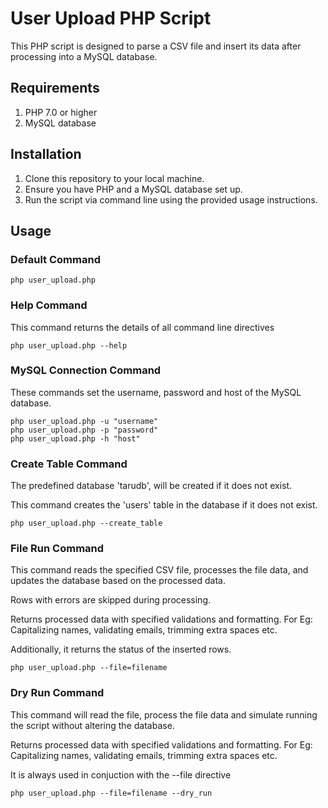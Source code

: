 # User Upload PHP Script

This PHP script is designed to parse a CSV file and insert its data after processing into a MySQL database.

## Requirements

1. PHP 7.0 or higher
2. MySQL database

## Installation

1. Clone this repository to your local machine.
2. Ensure you have PHP and a MySQL database set up.
3. Run the script via command line using the provided usage instructions.

## Usage

### Default Command
```php user_upload.php```

### Help Command
This command returns the details of all command line directives
```
php user_upload.php --help
```

### MySQL Connection Command
These commands set the username, password and host of the MySQL database.
```
php user_upload.php -u "username"
php user_upload.php -p "password"
php user_upload.php -h "host"
```

### Create Table Command
The predefined database 'tarudb', will be created if it does not exist.

This command creates the 'users' table in the database if it does not exist.
```
php user_upload.php --create_table
```

### File Run Command
This command reads the specified CSV file, processes the file data, and updates the database based on the processed data. 

Rows with errors are skipped during processing.

Returns processed data with specified validations and formatting. For Eg: Capitalizing names, validating emails, trimming extra spaces etc.

Additionally, it returns the status of the inserted rows.
```
php user_upload.php --file=filename
```

### Dry Run Command
This command will read the file, process the file data and simulate running the script without altering the database.

Returns processed data with specified validations and formatting. For Eg: Capitalizing names, validating emails, trimming extra spaces etc.

It is always used in conjuction with the --file directive
```
php user_upload.php --file=filename --dry_run
```
